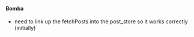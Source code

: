 #### Bomba


* need to link up the fetchPosts into the post_store so it works correctly (initially)
